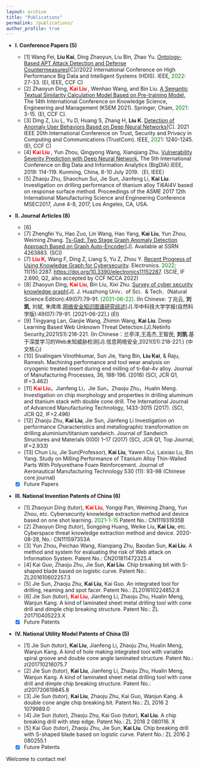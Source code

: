 ```yaml
---
layout: archive
title: "Publications"
permalink: /publications/
author_profile: true
---
```


<!--{% include base_path %}-->

<!--{% for post in site.publications reversed %}-->
<!--{% include archive-single.html %}-->
<!--{% endfor %}-->



* **I. Conference Papers (5)**
  * [1] Wang Fei, **Liu Kai**, Ding Zhaoyun, Liu Bin, Zhao Yu. [Ontology-Based APT Attack Detection and Defense Countermeasures](https://ieeexplore.ieee.org/document/9991678)[C]//2022 International Conference on High Performance Big Data and Intelligent Systems (HDIS). IEEE, <font color='green'>2022</font>: 27-33. (EI, IEEE, CCF C)
  * [2] Zhaoyun Ding, **<font color='red'> Kai Liu </font>**, Wenhao Wang, and Bin Liu. [A Semantic Textual Similarity Calculation Model Based on Pre-training Model.](https://doi.org/10.1007/978-3-030-82147-0_1) The 14th International Conference on Knowledge Science, Engineering and Management (KSEM 2021). Springer, Cham, <font color='green'>2021</font>: 3-15. (EI, CCF C).
  * [3] Ding Z, Liu L, Yu D, Huang S, Zhang H, **Liu K**. [Detection of Anomaly User Behaviors Based on Deep Neural Networks](https://ieeexplore.ieee.org/document/9724456)[C]. 2021 IEEE 20th International Conference on Trust, Security and Privacy in Computing and Communications (TrustCom). IEEE, <font color='green'>2021</font>: 1240-1245.(EI, CCF C)
  * [4] **<font color='red'> Kai Liu </font>**, Yun Zhou, Qingyong Wang, Xianqiang Zhu. [Vulnerability Severity Prediction with Deep Neural Network.](https://doi.org/10.1109/BigDIA.2019.8802851) The 5th International Conference on Big Data and Information Analytics (BigDIA).IEEE, 2019: 114-119. Kunming, China, 8-10 July 2019.（EI, IEEE）
  * [5] Zhaoju Zhu, Shaochun Sui, Jie Sun, Jianfeng Li, **Kai Liu**. Investigation on drilling performance of titanium alloy Ti6Al4V based on response surface method. Proceedings of the ASME 2017 12th International Manufacturing Science and Engineering Conference MSEC2017, June 4-8, 2017, Los Angeles, CA, USA.

* **II. Journal Articles (8)**
  * [6] 
  * [7] Zhengfei Yu, Hao Zuo, Lin Wang, Hao Yang, **Kai Liu**, Yun Zhou, Weiming Zhang. [Ts-Gad: Two Stage Graph Anomaly Detection Approach Based on Graph Auto-Encoder](https://papers.ssrn.com/sol3/papers.cfm?abstract_id=4263883)[J]. Available at SSRN 4263883. (SCI)
  * [7] **<font color='red'>Liu K</font>**, Wang F, Ding Z, Liang S, Yu Z, Zhou Y. [Recent Progress of Using Knowledge Graph for Cybersecurity](https://www.mdpi.com/2079-9292/11/15/2287). Electronics. <font color='green'>2022</font>; 11(15):2287. https://doi.org/10.3390/electronics11152287. (SCIE, IF 2.690, Q2, also accepted by CCF NCCA 2022)
  * [8] Zhaoyun Ding, **<font color='red'>Kai Liu</font>**, Bin Liu, Xixi Zhu. [Survey of cyber security knowledge graph](http://adm.hustxb.com/paper/download?uuid=4c8965ca370334e8b003afb2f07c18b2)[J]. J. Huazhong Univ．of Sci．& Tech．(Natural Science Edition):49(07):79-91. <font color='green'>[2021-06-22]</font>. (In Chinese: 丁兆云, **刘凯**, 刘斌, 朱席席.[网络安全知识图谱研究综述](http://adm.hustxb.com/paper/download?uuid=4c8965ca370334e8b003afb2f07c18b2)[J].华中科技大学学报(自然科学版):49(07):79-91. [2021-06-22].) (EI)
  * [9] Tingyang Lan, Gaojie Wang, Zhimin Wang, **Kai Liu**. Deep Learning Based Web Unknown Threat Detection.[J].Netinfo Security,2021(S1):218-221. (In Chinese：兰亭洋,王高杰,王智民, **刘凯**.基于深度学习的Web未知威胁检测[J].信息网络安全,2021(S1):218-221.) (中文核心)
  * [10] Sivalingam Vinothkumar, Sun Jie, Yang Bin, **Liu Kai**, & Raju, Ramesh. Machining performance and tool wear analysis on cryogenic treated insert during end milling of ti-6al-4v alloy. Journal of Manufacturing Processes, 36, 188-196. (2018) (SCI, JCR Q1, IF=3.462)
  * [11] **<font color='red'>Kai Liu</font>**，Jianfeng Li，Jie Sun，Zhaoju Zhu，Hualin Meng. Investigation on chip morphology and properties in drilling aluminum and titanium stack with double cone drill. The International Journal of Advanced Manufacturing Technology, 1433-3015 (2017). (SCI, JCR Q2, IF=2.496)
  * [12] Zhaoju Zhu, **Kai Liu**, Jie Sun, Jianfeng Li Investigation on performance Characteristics and metallographic transformation on drilling aluminium/titanium sandwich. Journal of Sandwich Structures and Materials 0(00) 1–17 (2017) (SCI, JCR Q1, Top Journal, IF=2.933)
  * [13] Chun Liu, Jie Sun(Professor), **Kai Liu**, Yawen Cui, Laixiao Lu, Bin Yang. Study on Milling Performance of Titanium Alloy Thin-Walled Parts With Polyurethane Foam Reinforcement. Journal of Aeronautical Manufacturing Technology 530 (11): 93-98 (Chinese core journal)
  * [X] Future Papers
* **III. National Invention Patents of China (6)**
  * [1] Zhaoyun Ding (tutor), **<font color='red'>Kai Liu</font>**, Yongqi Pan, Weiming Zhang, Yun Zhou, etc. Cybersecurity knowledge extraction method and device based on one shot learning. <font color='green'>2021-1-15</font> Patent No.: CN111931935B
  * [2] Zhaoyun Ding (tutor), Songping Huang, Weike Liu, **Kai Liu**, etc. Cyberspace threat knowledge extraction method and device. 2020-08-28, No.: CN111597353A
  * [3] Yun Zhou, Peichao Wang, Xianqiang Zhu, Baodan Sun, **Kai Liu**. A method and system for evaluating the risk of Web attack on Information System. Patent No.: CN201811472325.4
  * [4] Kai Guo, Zhaoju Zhu, Jie Sun, **Kai Liu**. Chip breaking bit with S-shaped blade based on logistic curve. Patent No.: ZL201610602257.3
  * [5] Jie Sun, Zhaoju Zhu, **Kai Liu**, Kai Guo. An integrated tool for drilling, reaming and spot facer. Patent No.: ZL201610224852.8
  * [6] Jie Sun (tutor), **<font color='red'>Kai Liu</font>**, Jianfeng Li, Zhaoju Zhu, Hualin Meng, Wanjun Kang. A kind of laminated sheet metal drilling tool with cone drill and dimple chip breaking structure. Patent No.: ZL 201710405223.X
  * [X] Future Patents
* **IV. National Utility Model Patents of China (5)**
  * [1] Jie Sun (tutor), **Kai Liu**, Jianfeng Li, Zhaoju Zhu, Hualin Meng, Wanjun Kang. A kind of hole making integrated tool with variable spiral groove and double cone angle laminated structure. Patent No.: zl201710216075.7
  * [2] Jie Sun (tutor), **Kai Liu**, Jianfeng Li, Zhaoju Zhu, Hualin Meng, Wanjun Kang. A kind of laminated sheet metal drilling tool with cone drill and dimple chip breaking structure. Patent No.: zl201720619845.8
  * [3] Jie Sun (tutor), **Kai Liu**, Zhaoju Zhu, Kai Guo, Wanjun Kang. A double cone angle chip breaking bit. Patent No.: ZL 2016 2 1079989.0
  * [4] Jie Sun (tutor), Zhaoju Zhu, Kai Guo (tutor), **Kai Liu**. A chip breaking drill with step edge. Patent No.: ZL 2016 2 080116. X
  * [5] Kai Guo (tutor), Zhaoju Zhu, Jie Sun, **Kai Liu**. Chip breaking drill with S-shaped blade based on logistic curve. Patent No.: ZL 2016 2 080255.1
  * [X] Future Patents

Welcome to contact me!
